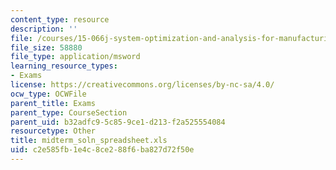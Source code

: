 ```yaml
---
content_type: resource
description: ''
file: /courses/15-066j-system-optimization-and-analysis-for-manufacturing-summer-2003/c2e585fb1e4c8ce288f6ba827d72f50e_midterm_soln_spreadsheet.xls
file_size: 58880
file_type: application/msword
learning_resource_types:
- Exams
license: https://creativecommons.org/licenses/by-nc-sa/4.0/
ocw_type: OCWFile
parent_title: Exams
parent_type: CourseSection
parent_uid: b32adfc9-5c85-9ce1-d213-f2a525554084
resourcetype: Other
title: midterm_soln_spreadsheet.xls
uid: c2e585fb-1e4c-8ce2-88f6-ba827d72f50e
---
```

